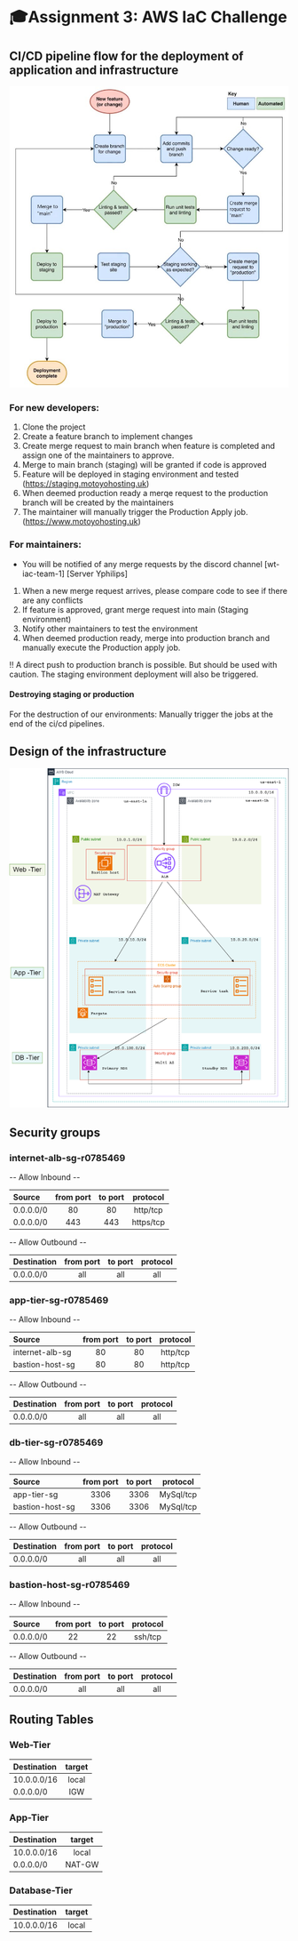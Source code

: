 # 🎓Assignment 3: AWS IaC Challenge

## CI/CD pipeline flow for the deployment of application and infrastructure

![Design](images/cicd_workflow.jpg)

### For new developers:

1) Clone the project 
2) Create a feature branch to implement changes
3) Create merge request to main branch when feature is completed and assign one of the maintainers to approve.
4) Merge to main branch (staging) will be granted if code is approved
5) Feature will be deployed in staging environment and tested (https://staging.motoyohosting.uk)
6) When deemed production ready a merqe request to the production branch will be created by the maintainers
7) The maintainer will manually trigger the Production Apply job. (https://www.motoyohosting.uk)


### For maintainers:

* You will be notified of any merge requests by the discord channel [wt-iac-team-1] [Server Yphilips]

1) When a new merge request arrives, please compare code to see if there are any conflicts
2) If feature is approved, grant merge request into main (Staging environment)
3) Notify other maintainers to test the environment
4) When deemed production ready, merge into production branch and manually execute the Production apply job.

!! A direct push to production branch is possible. But should be used with caution. The staging environment deployment will also be triggered.


#### Destroying staging or production

For the destruction of our environments: Manually trigger the jobs at the end of the ci/cd pipelines.



## Design of the infrastructure

![Design](images/schema.png)


## Security groups

### internet-alb-sg-r0785469

-- Allow Inbound --

| Source        | from port | to port | protocol   |
| :------------ |:---------:|:-------:|:----------:|
| 0.0.0.0/0     | 80        | 80      |http/tcp    |
| 0.0.0.0/0     | 443       | 443     |https/tcp   |

-- Allow Outbound --

| Destination   | from port | to port | protocol |
| :------------ |:---------:|:-------:|:--------:|
| 0.0.0.0/0     | all       | all     |all       |

### app-tier-sg-r0785469

-- Allow Inbound --

| Source          | from port | to port | protocol |
| :-------------- |:---------:|:-------:|:--------:|
|internet-alb-sg  | 80        | 80      |http/tcp  |
|bastion-host-sg  | 80        | 80      |http/tcp  |

-- Allow Outbound --

| Destination   | from port | to port | protocol |
| :------------ |:---------:|:-------:|:--------:|
| 0.0.0.0/0     | all       | all     |all       |


### db-tier-sg-r0785469

-- Allow Inbound --

| Source          | from port | to port | protocol |
| :-------------- |:---------:|:-------:|:--------:|
|app-tier-sg      | 3306      | 3306    |MySql/tcp |
|bastion-host-sg  | 3306      | 3306    |MySql/tcp |

-- Allow Outbound --

| Destination   | from port | to port | protocol |
| :------------ |:---------:|:-------:|:--------:|
| 0.0.0.0/0     | all       | all     |all       |


### bastion-host-sg-r0785469

-- Allow Inbound --

| Source          | from port | to port | protocol |
| :-------------- |:---------:|:-------:|:--------:|
| 0.0.0.0/0       | 22        | 22      | ssh/tcp  |


-- Allow Outbound --

| Destination   | from port | to port | protocol |
| :------------ |:---------:|:-------:|:--------:|
| 0.0.0.0/0     | all       | all     |all       |


## Routing Tables

### Web-Tier

| Destination   | target    | 
| :------------ |:---------:|
| 10.0.0.0/16   | local     |
| 0.0.0.0/0     | IGW       | 


### App-Tier

| Destination   | target    | 
| :------------ |:---------:|
| 10.0.0.0/16   | local     |
| 0.0.0.0/0     | NAT-GW    | 

### Database-Tier

| Destination   | target    | 
| :------------ |:---------:|
| 10.0.0.0/16   | local     |
